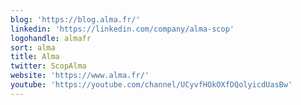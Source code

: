 ```yaml
---
blog: 'https://blog.alma.fr/'
linkedin: 'https://linkedin.com/company/alma-scop'
logohandle: almafr
sort: alma
title: Alma
twitter: ScopAlma
website: 'https://www.alma.fr/'
youtube: 'https://youtube.com/channel/UCyvfHOkOXfDQolyicdUasBw'
---
```

